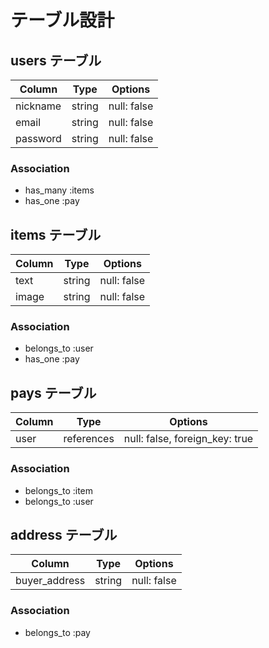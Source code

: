 # テーブル設計

## users テーブル

| Column   | Type   | Options     |
| -------- | ------ | ----------- |
| nickname | string | null: false |
| email    | string | null: false |
| password | string | null: false |

### Association

- has_many :items
- has_one :pay

## items テーブル

| Column | Type   | Options     |
| ------ | ------ | ----------- |
| text   | string | null: false |
| image  | string | null: false |

### Association

- belongs_to :user
- has_one :pay

## pays テーブル

| Column | Type       | Options                        |
| ------ | ---------- | ------------------------------ |
| user   | references | null: false, foreign_key: true |


### Association

- belongs_to :item
- belongs_to :user

## address テーブル

| Column        | Type       | Options     |
| ------------- | ---------- | ----------- |
| buyer_address | string     | null: false |


### Association

- belongs_to :pay